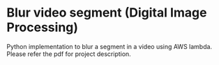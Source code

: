# Blur video segment (Digital Image Processing)
Python implementation to blur a segment in a video using AWS lambda.
<br>
Please refer the pdf for project description.
